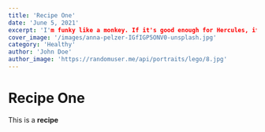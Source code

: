 ```yaml
---
title: 'Recipe One'
date: 'June 5, 2021'
excerpt: 'I'm funky like a monkey. If it's good enough for Hercules, it's good enough for me. Bonesaw is ready! The cream rises to the top! On balance, off balance, doesn't matter.'
cover_image: '/images/anna-pelzer-IGfIGP5ONV0-unsplash.jpg'
category: 'Healthy'
author: 'John Doe'
author_image: 'https://randomuser.me/api/portraits/lego/8.jpg'
---
```


# Recipe One

This is a **recipe**
